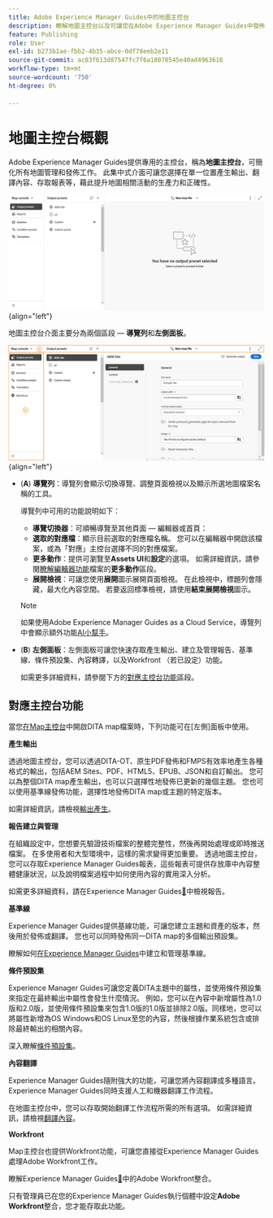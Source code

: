 ```yaml
---
title: Adobe Experience Manager Guides中的地圖主控台
description: 瞭解地圖主控台以及可讓您在Adobe Experience Manager Guides中發佈和管理地圖的各種可用功能。
feature: Publishing
role: User
exl-id: b273b1ae-fbb2-4b35-abce-0df78eeb2e11
source-git-commit: ac83f613d87547fc7f6a18070545e40ad4963616
workflow-type: tm+mt
source-wordcount: '750'
ht-degree: 0%

---
```


# 地圖主控台概觀

Adobe Experience Manager Guides提供專用的主控台，稱為&#x200B;**地圖主控台**，可簡化所有地圖管理和發佈工作。 此集中式介面可讓您選擇在單一位置產生輸出、翻譯內容、存取報表等，藉此提升地圖相關活動的生產力和正確性。

![檔案屬性選項標籤](./images/map-console-screen.png){align="left"}

地圖主控台介面主要分為兩個區段 — **導覽列**&#x200B;和&#x200B;**左側面板**。

![新增](images/map-console-sections.png){align="left"}

- (**A**) **導覽列**：導覽列會顯示切換導覽、調整頁面檢視以及顯示所選地圖檔案名稱的工具。

  導覽列中可用的功能說明如下：

   - **導覽切換器**：可順暢導覽至其他頁面 — 編輯器或首頁：
   - **選取的對應檔**：顯示目前選取的對應檔名稱。 您可以在編輯器中開啟該檔案，或為「對應」主控台選擇不同的對應檔案。
   - **更多動作**：提供可瀏覽至&#x200B;**Assets UI**&#x200B;和&#x200B;**設定**&#x200B;的選項。 如需詳細資訊，請參閱[瞭解編輯器功能](./web-editor-features.md#tab-bar)檔案的&#x200B;**更多動作**&#x200B;區段。
   - **展開檢視**：可讓您使用&#x200B;**展開**&#x200B;圖示展開頁面檢視。 在此檢視中，標題列會隱藏，最大化內容空間。 若要返回標準檢視，請使用&#x200B;**結束展開檢視**&#x200B;圖示。

  >[!NOTE]
  >
  > 如果使用Adobe Experience Manager Guides as a Cloud Service，導覽列中會顯示額外功能[AI小幫手](./ai-assistant.md)。

- (**B**) **左側面板**：左側面板可讓您快速存取產生輸出、建立及管理報告、基準線、條件預設集、內容轉譯，以及Workfront （若已設定）功能。

  如需更多詳細資料，請參閱下方的[對應主控台功能](#map-console-features)區段。

## 對應主控台功能

當您[在Map主控台](./open-files-map-console.md)中開啟DITA map檔案時，下列功能可在[左側]面板中使用。

**產生輸出**

透過地圖主控台，您可以透過DITA-OT、原生PDF發佈和FMPS有效率地產生各種格式的輸出，包括AEM Sites、PDF、HTML5、EPUB、JSON和自訂輸出。 您可以為整個DITA map產生輸出，也可以只選擇性地發佈已更新的幾個主題。 您也可以使用基準線發佈功能，選擇性地發佈DITA map或主題的特定版本。

如需詳細資訊，請檢視[輸出產生](./generate-output.md)。

**報告建立與管理**

在組織設定中，您想要先驗證技術檔案的整體完整性，然後再開始處理或即時推送檔案。 在多使用者和大型環境中，這樣的需求變得更加重要。 透過地圖主控台，您可以存取Experience Manager Guides報表，這些報表可提供存放庫中內容整體健康狀況，以及說明檔案過程中如何使用內容的實用深入分析。

如需更多詳細資料，請在Experience Manager Guides[&#128279;](./reports-intro.md)中檢視報告。

**基準線**

Experience Manager Guides提供基線功能，可讓您建立主題和資產的版本，然後用於發佈或翻譯。 您也可以同時發佈同一DITA map的多個輸出預設集。

瞭解如何[在Experience Manager Guides](./web-editor-baseline.md)中建立和管理基準線。

**條件預設集**

Experience Manager Guides可讓您定義DITA主題中的屬性，並使用條件預設集來指定在最終輸出中屬性會發生什麼情況。 例如，您可以在內容中新增屬性為1.0版和2.0版，並使用條件預設集來包含1.0版的1.0版並排除2.0版。同樣地，您可以將屬性新增為OS Windows和OS Linux至您的內容，然後根據作業系統包含或排除最終輸出的相關內容。

深入瞭解[條件預設集](./generate-output-use-condition-presets.md)。

**內容翻譯**

Experience Manager Guides隨附強大的功能，可讓您將內容翻譯成多種語言。 Experience Manager Guides同時支援人工和機器翻譯工作流程。

在地圖主控台中，您可以存取開始翻譯工作流程所需的所有選項。 如需詳細資訊，請檢視[翻譯內容](./translation.md)。


**Workfront**

Map主控台也提供Workfront功能，可讓您直接從Experience Manager Guides處理Adobe Workfront工作。

瞭解Experience Manager Guides[&#128279;](./workfront-integration.md)中的Adobe Workfront整合。

只有管理員已在您的Experience Manager Guides執行個體中設定&#x200B;**Adobe Workfront**&#x200B;整合，您才能存取此功能。
